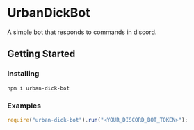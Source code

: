 # UrbanDickBot

A simple bot that responds to commands in discord.

## Getting Started

### Installing

```
npm i urban-dick-bot
```

### Examples

```javascript
require("urban-dick-bot").run("<YOUR_DISCORD_BOT_TOKEN>");
```
